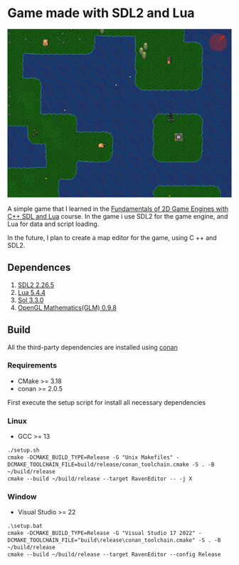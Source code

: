 # Game made with SDL2 and Lua

![Game Image]( images/img-game-1.png )

A simple game that I learned in the [Fundamentals of 2D Game Engines with C++ SDL and Lua]( https://www.udemy.com/course/cpp-2d-game-engine/ ) course. In the game i use SDL2 for the game engine, and Lua for data and script loading.

In the future, I plan to create a map editor for the game, using C ++ and SDL2.

## Dependences
1. [SDL2 2.26.5](https://www.libsdl.org/)
2. [Lua 5.4.4](https://www.lua.org/)
3. [Sol 3.3.0](https://github.com/ThePhD/sol2)
4. [OpenGL Mathematics(GLM) 0.9.8](https://glm.g-truc.net/0.9.9/index.html)

## Build
All the third-party dependencies are installed using [conan](https://conan.io/)

### Requirements
* CMake >= 3.18
* conan >= 2.0.5

First execute the setup script for install all necessary dependencies

### Linux
* GCC >= 13

```
./setup.sh
cmake -DCMAKE_BUILD_TYPE=Release -G "Unix Makefiles" -DCMAKE_TOOLCHAIN_FILE=build/release/conan_toolchain.cmake -S . -B ~/build/release
cmake --build ~/build/release --target RavenEditor -- -j X
```

### Window
* Visual Studio >= 22
```
.\setup.bat
cmake -DCMAKE_BUILD_TYPE=Release -G "Visual Studio 17 2022" -DCMAKE_TOOLCHAIN_FILE="build\release\conan_toolchain.cmake" -S . -B ~/build/release
cmake --build ~/build/release --target RavenEditor --config Release
```